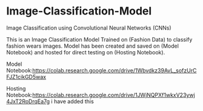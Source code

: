 # Image-Classification-Model
Image Classification using Convolutional Neural Networks (CNNs)

This is an Image Classification Model Trained on (Fashion Data) to classify fashion wears images.
Model has been created and saved on (Model Notebook) and hosted for direct testing on (Hosting Notebook).

Model Notebook:https://colab.research.google.com/drive/1Wbvdkz39AvL_sofzUrCFJZ1cikGD5wax

Hosting Notebook:https://colab.research.google.com/drive/1JWjNQPXf1wkxV23ywj4JxT2RoDrqEa7g
i have added this
